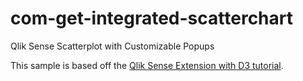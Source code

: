 # com-get-integrated-scatterchart
Qlik Sense Scatterplot with Customizable Popups

This sample is based off the [Qlik Sense Extension with D3 tutorial](http://blog.axc.net/tutorial-how-to-build-a-qlik-sense-extension-with-d3/). 

